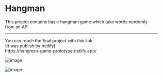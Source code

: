 # Hangman
This project contains basic hangman game which take words randomly from an API
<hr>
You can reach the final project with this link: <br>
(It was publish by netlify) <br>
https://hangman-game-prototype.netlify.app/

![image](https://user-images.githubusercontent.com/50241715/219743747-ceebde05-a64b-4c18-b76e-e6faa413bf32.png)


![image](https://user-images.githubusercontent.com/50241715/219743608-b32c0ae2-2994-4886-933b-3f579de4fbf3.png)
